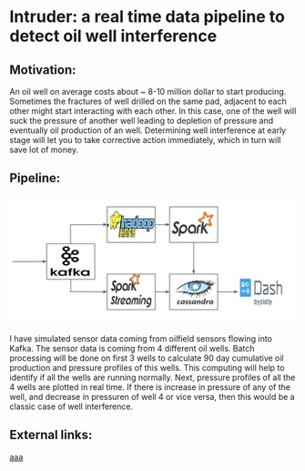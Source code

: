 # Intruder: a real time data pipeline to detect oil well interference


## Motivation:

   An oil well on average costs about ~ 8-10 million dollar to start producing. Sometimes the fractures of well drilled on the same pad, adjacent to each other might start interacting with each other. In this case, one of the well will suck the pressure of another well leading to depletion of pressure and eventually oil production of an well.
   Determining well interference at early stage will let you to take corrective action immediately, which in turn will save lot of money.

## Pipeline:

![architecture](https://github.com/rohanguuds/Insight_DE_Project/blob/master/DataPipeline.png)

   I have simulated sensor data coming from oilfield sensors flowing into Kafka. The sensor data is coming from 4 different oil wells. Batch processing will be done on first 3 wells to calculate 90 day cumulative oil production and pressure profiles of this wells. This computing will help to identify if all the wells are running normally. Next, pressure profiles of all the 4 wells are plotted in real time. If there is increase in pressure of any of the well, and decrease in pressuren of well 4 or vice versa, then this would be a classic case of well interference.

## External links:
[aaa](http://bit.ly/Intruder-slides/ "Slides")





